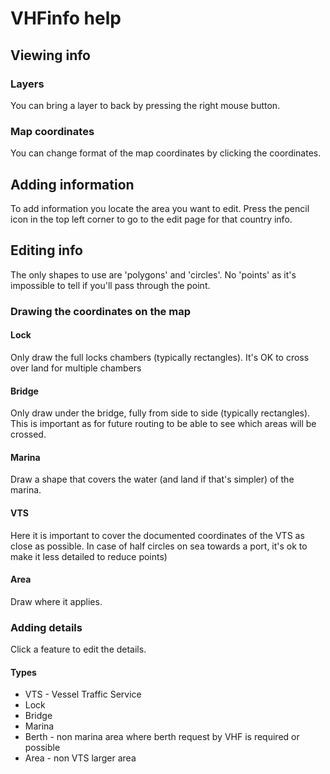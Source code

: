 # VHFinfo help

## Viewing info

### Layers
You can bring a layer to back by pressing the right mouse button.

### Map coordinates
You can change format of the map coordinates by clicking the coordinates.

## Adding information
To add information you locate the area you want to edit.
Press the pencil icon in the top left corner to go to the edit page for that country info.

## Editing info
The only shapes to use are 'polygons' and 'circles'. No 'points' as it's impossible to tell if you'll pass through the point.

### Drawing the coordinates on the map
#### Lock
Only draw the full locks chambers (typically rectangles). It's OK to cross over land for multiple chambers

#### Bridge
Only draw under the bridge, fully from side to side (typically rectangles). This is important as for future routing to be able to see which areas will be crossed.

#### Marina
Draw a shape that covers the water (and land if that's simpler) of the marina.

#### VTS
Here it is important to cover the documented coordinates of the VTS as close as possible. In case of half circles on sea towards a port, it's ok to make it less detailed to reduce points)

#### Area
Draw where it applies.

### Adding details
Click a feature to edit the details.

#### Types
- VTS - Vessel Traffic Service
- Lock
- Bridge
- Marina
- Berth - non marina area where berth request by VHF is required or possible
- Area - non VTS larger area

